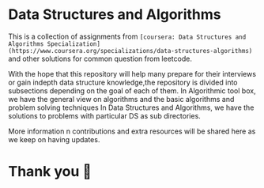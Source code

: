 # Data Structures and Algorithms
This is a collection of assignments from `[coursera: Data Structures and Algorithms Specialization](https://www.coursera.org/specializations/data-structures-algorithms)` and other solutions for common question from leetcode.

With the hope that this repository will help many prepare for their interviews or gain indepth data structure knowledge,the repository is divided into subsections depending on the goal of each of them. 
In Algorithmic tool box, we have the general view on algorithms and the basic algorithms and problem solving techniques
In Data Structures and Algorithms, we have the solutions to problems with particular DS as sub directories.

More information n contributions and extra resources will be shared here as we keep on having updates.
# Thank you :muscle: